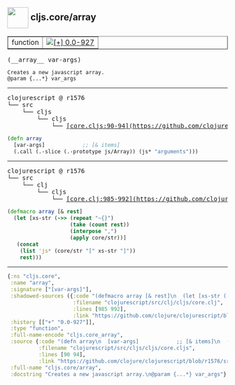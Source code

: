 ## <img width="48px" valign="middle" src="http://i.imgur.com/Hi20huC.png"> cljs.core/array

 <table border="1">
<tr>
<td>function</td>
<td><a href="https://github.com/cljsinfo/api-refs/tree/0.0-927"><img valign="middle" alt="[+] 0.0-927" src="https://img.shields.io/badge/+-0.0--927-lightgrey.svg"></a> </td>
</tr>
</table>

 <samp>
(__array__ var-args)<br>
</samp>

```
Creates a new javascript array.
@param {...*} var_args
```

---

 <pre>
clojurescript @ r1576
└── src
    └── cljs
        └── cljs
            └── <ins>[core.cljs:90-94](https://github.com/clojure/clojurescript/blob/r1576/src/cljs/cljs/core.cljs#L90-L94)</ins>
</pre>

```clj
(defn array
  [var-args]            ;; [& items]
  (.call (.-slice (.-prototype js/Array)) (js* "arguments")))
```


---

 <pre>
clojurescript @ r1576
└── src
    └── clj
        └── cljs
            └── <ins>[core.clj:985-992](https://github.com/clojure/clojurescript/blob/r1576/src/clj/cljs/core.clj#L985-L992)</ins>
</pre>

```clj
(defmacro array [& rest]
  (let [xs-str (->> (repeat "~{}")
                    (take (count rest))
                    (interpose ",")
                    (apply core/str))]
   (concat
    (list 'js* (core/str "[" xs-str "]"))
    rest)))
```

---

```clj
{:ns "cljs.core",
 :name "array",
 :signature ["[var-args]"],
 :shadowed-sources ({:code "(defmacro array [& rest]\n  (let [xs-str (->> (repeat \"~{}\")\n                    (take (count rest))\n                    (interpose \",\")\n                    (apply core/str))]\n   (concat\n    (list 'js* (core/str \"[\" xs-str \"]\"))\n    rest)))",
                     :filename "clojurescript/src/clj/cljs/core.clj",
                     :lines [985 992],
                     :link "https://github.com/clojure/clojurescript/blob/r1576/src/clj/cljs/core.clj#L985-L992"}),
 :history [["+" "0.0-927"]],
 :type "function",
 :full-name-encode "cljs.core_array",
 :source {:code "(defn array\n  [var-args]            ;; [& items]\n  (.call (.-slice (.-prototype js/Array)) (js* \"arguments\")))",
          :filename "clojurescript/src/cljs/cljs/core.cljs",
          :lines [90 94],
          :link "https://github.com/clojure/clojurescript/blob/r1576/src/cljs/cljs/core.cljs#L90-L94"},
 :full-name "cljs.core/array",
 :docstring "Creates a new javascript array.\n@param {...*} var_args"}

```
